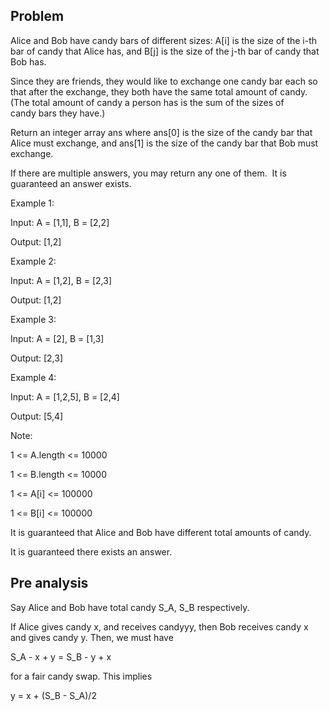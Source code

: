 ## Problem

Alice and Bob have candy bars of different sizes: A[i] is the size of the i-th bar of candy that Alice has, and B[j] is the size of the j-th bar of candy that Bob has.

Since they are friends, they would like to exchange one candy bar each so that after the exchange, they both have the same total amount of candy.  (The total amount of candy a person has is the sum of the sizes of candy bars they have.)

Return an integer array ans where ans[0] is the size of the candy bar that Alice must exchange, and ans[1] is the size of the candy bar that Bob must exchange.

If there are multiple answers, you may return any one of them.  It is guaranteed an answer exists.

Example 1:

Input: A = [1,1], B = [2,2]

Output: [1,2]

Example 2:

Input: A = [1,2], B = [2,3]

Output: [1,2]

Example 3:

Input: A = [2], B = [1,3]

Output: [2,3]

Example 4:

Input: A = [1,2,5], B = [2,4]

Output: [5,4]

Note:

1 <= A.length <= 10000

1 <= B.length <= 10000

1 <= A[i] <= 100000

1 <= B[i] <= 100000

It is guaranteed that Alice and Bob have different total amounts of candy.

It is guaranteed there exists an answer.

## Pre analysis

Say Alice and Bob have total candy S_A, S_B respectively.

If Alice gives candy x, and receives candyyy, then Bob receives candy x and gives candy y. Then, we must have

S_A - x + y = S_B - y + x

for a fair candy swap. This implies

y = x + (S_B - S_A)/2
